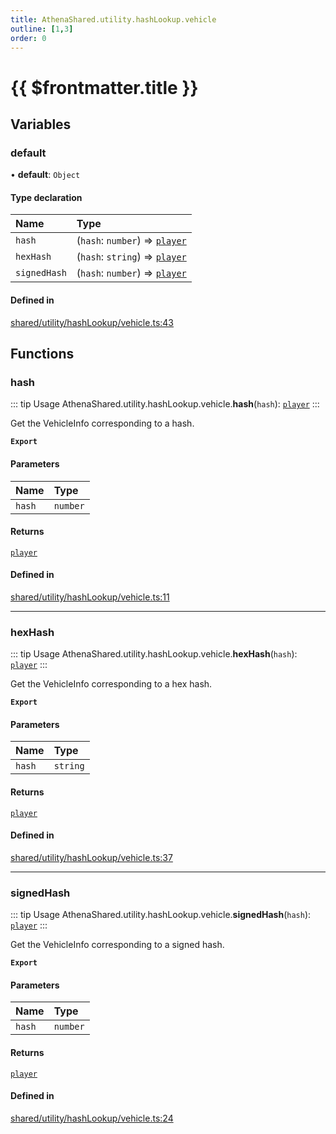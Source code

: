 ```yaml
---
title: AthenaShared.utility.hashLookup.vehicle
outline: [1,3]
order: 0
---
```


# {{ $frontmatter.title }}


## Variables

### default

• **default**: `Object`

#### Type declaration

| Name | Type |
| :------ | :------ |
| `hash` | (`hash`: `number`) => [`player`](server_config.md#player) |
| `hexHash` | (`hash`: `string`) => [`player`](server_config.md#player) |
| `signedHash` | (`hash`: `number`) => [`player`](server_config.md#player) |

#### Defined in

[shared/utility/hashLookup/vehicle.ts:43](https://github.com/Stuyk/altv-athena/blob/e7d4753/src/core/shared/utility/hashLookup/vehicle.ts#L43)

## Functions

### hash

::: tip Usage
AthenaShared.utility.hashLookup.vehicle.**hash**(`hash`): [`player`](server_config.md#player)
:::

Get the VehicleInfo corresponding to a hash.

**`Export`**

#### Parameters

| Name | Type |
| :------ | :------ |
| `hash` | `number` |

#### Returns

[`player`](server_config.md#player)

#### Defined in

[shared/utility/hashLookup/vehicle.ts:11](https://github.com/Stuyk/altv-athena/blob/e7d4753/src/core/shared/utility/hashLookup/vehicle.ts#L11)

___

### hexHash

::: tip Usage
AthenaShared.utility.hashLookup.vehicle.**hexHash**(`hash`): [`player`](server_config.md#player)
:::

Get the VehicleInfo corresponding to a hex hash.

**`Export`**

#### Parameters

| Name | Type |
| :------ | :------ |
| `hash` | `string` |

#### Returns

[`player`](server_config.md#player)

#### Defined in

[shared/utility/hashLookup/vehicle.ts:37](https://github.com/Stuyk/altv-athena/blob/e7d4753/src/core/shared/utility/hashLookup/vehicle.ts#L37)

___

### signedHash

::: tip Usage
AthenaShared.utility.hashLookup.vehicle.**signedHash**(`hash`): [`player`](server_config.md#player)
:::

Get the VehicleInfo corresponding to a signed hash.

**`Export`**

#### Parameters

| Name | Type |
| :------ | :------ |
| `hash` | `number` |

#### Returns

[`player`](server_config.md#player)

#### Defined in

[shared/utility/hashLookup/vehicle.ts:24](https://github.com/Stuyk/altv-athena/blob/e7d4753/src/core/shared/utility/hashLookup/vehicle.ts#L24)
